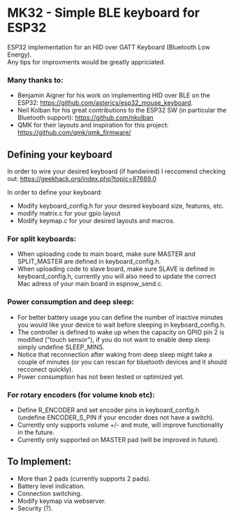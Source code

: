 # MK32 - Simple BLE keyboard for ESP32
ESP32 implementation for an HID over GATT Keyboard (Bluetooth Low Energy).  
Any tips for improvments would be greatly appriciated.

### Many thanks to:
- Benjamin Aigner for his work on implementing HID over BLE on the ESP32: https://github.com/asterics/esp32_mouse_keyboard.
- Neil Kolban for his great contributions to the ESP32 SW (in particular the Bluetooth support): https://github.com/nkolban
- QMK for their layouts and inspiration for this project: https://github.com/qmk/qmk_firmware/


## Defining your keyboard
In order to wire your desired keyboard (if handwired) I reccomend checking out:
https://geekhack.org/index.php?topic=87689.0

In order to define your keyboard:
- Modify keyboard_config.h for your desired keyboard size, features, etc.
- modify matrix.c for your gpio layout
- Modify keymap.c for your desired layouts and macros.

### For split keyboards:
- When uploading code to main board, make sure MASTER and SPLIT_MASTER are defined in keyboard_config.h.
- When uploading code to slave board, make sure SLAVE is defined in keyboard_config.h, currently you will also need to update the correct Mac adress of your main board in espnow_send.c.

### Power consumption and deep sleep:
- For better battery usage you can define the number of inactive minutes you would like your device to wait before sleeping in keyboard_config.h. 
- The controller is defined to wake up when the capacity on GPIO pin 2 is modified ("touch sensor"), if you do not want to enable deep sleep simply undefine SLEEP_MINS.
- Notice that reconnection after waking from deep sleep might take a couple of minutes (or you can rescan for bluetooth devices and it should recconect quickly).
- Power consumption has not been tested or optimized yet.

### For rotary encoders (for volume knob etc):
- Define R_ENCODER and set encoder pins in keyboard_config.h (undefine ENCODER_S_PIN if your encoder does not have a switch).
- Currently only supports volume +/- and mute, will improve functionality in the future.
- Currently only supported on MASTER pad (will be improved in future).

## To Implement:
- More than 2 pads (currently supports 2 pads).
- Battery level indication.
- Connection switching.
- Modify keymap via webserver.
- Security (?).

